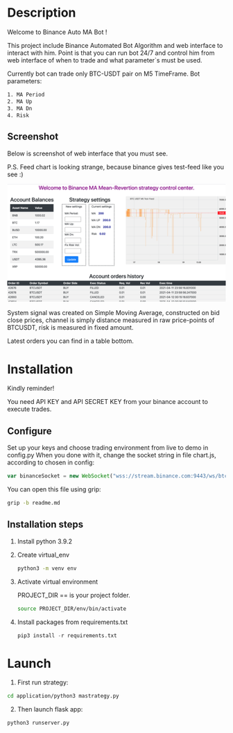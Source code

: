 # Description
Welcome to Binance Auto MA Bot !

This project include Binance Automated Bot Algorithm and web interface to interact with him.
Point is that you can run bot 24/7 and control him from web interface of when to trade and what parameter`s must be used.

Currently bot can trade only BTC-USDT pair on M5 TimeFrame.
Bot parameters:
```
1. MA Period
2. MA Up
3. MA Dn
4. Risk
```
## Screenshot
Below is screenshot of web interface that you must see.

P.S. Feed chart is looking strange, because binance gives test-feed like you see :)

![Alt text](application/static/Web-interface.png?raw=true)

System signal was created on Simple Moving Average, constructed on bid close prices,
channel is simply distance measured in raw price-points of BTCUSDT, risk is measured in fixed amount.

Latest orders you can find in a table bottom.

# Installation
Kindly reminder!

You need API KEY and API SECRET KEY from your binance account to execute trades.

## Configure
Set up your keys and choose trading environment from live to demo in config.py
When you done with it, change the socket string in file chart.js, according to chosen in config:

```JavaScript
var binanceSocket = new WebSocket("wss://stream.binance.com:9443/ws/btcusdt@kline_5m");
```

You can open this file using grip:
```bash
grip -b readme.md
```

## Installation steps

1. Install python 3.9.2

2. Create virtual_env
    ```bash
    python3 -m venv env
    ```

3. Activate virtual environment

    PROJECT_DIR == is your project folder.

    ```bash
    source PROJECT_DIR/env/bin/activate
    ```

4. Install packages from requirements.txt
    ```Python
    pip3 install -r requirements.txt
    ```

# Launch

1. First run strategy:

```bash
cd application/python3 mastrategy.py
```

2. Then launch flask app:

```bash
python3 runserver.py
```
